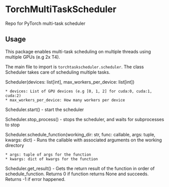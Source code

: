 # TorchMultiTaskScheduler
Repo for PyTorch multi-task scheduler

## Usage
This package enables multi-task scheduling on multiple threads using multiple GPUs (e.g 2x T4).

The main file to import is `torchtaskscheduler.scheduler`. The class Scheduler takes care of scheduling multiple tasks.

Scheduler(devices: list[int], max_workers_per_device: list[int])

    * devices: List of GPU devices (e.g [0, 1, 2] for cuda:0, cuda:1, cuda:2)
    * max_workers_per_device: How many workers per device

Scheduler.start() - start the scheduler

Scheduler.stop_process() - stops the scheduler, and waits for subprocesses to stop

Scheduler.schedule_function(working_dir: str, func: callable, args: tuple, kwargs: dict) - Runs the callable with associated arguments on the working directory

    * args: tuple of args for the function
    * kwargs: dict of kwargs for the function

Scheduler.get_result() - Gets the return result of the function in order of schedule_function. Returns 0 if function returns None and succeeds. Returns -1 if error happened.